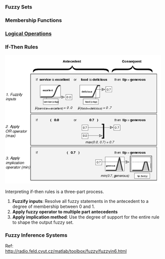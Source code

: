 ### Fuzzy Sets
### Membership Functions
### [Logical Operations](../Doc/Logical%20Operations.md)
### If-Then Rules
![Alt Text](images/if-then_.gif) 

Interpreting if-then rules is a three-part process. 
1. **Fuzzify inputs**: Resolve all fuzzy statements in the antecedent to a degree of membership between 0 and 1.
2. **Apply fuzzy operator to multiple part antecedents**
3. **Apply implication method**: Use the degree of support for the entire rule to shape the output fuzzy set. 

### Fuzzy Inference Systems

Ref:     
http://radio.feld.cvut.cz/matlab/toolbox/fuzzy/fuzzyin6.html
